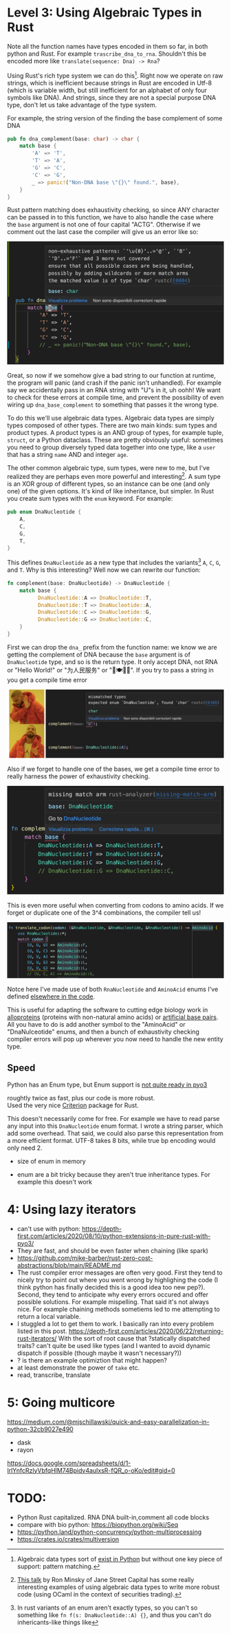 # Level 3: Using Algebraic Types in Rust
Note all the function names have types encoded in them so far, in both python and Rust. For example `trascribe_dna_to_rna`. Shouldn't this be encoded more like `translate(sequence: Dna) -> Rna`?

Using Rust's rich type system we can do this[^1]. Right now we operate on raw strings, which is inefficient because strings in Rust are encoded in Utf-8 (which is variable width, but still inefficient for an alphabet of only four symbols like DNA). And strings, since they are not a special purpose DNA type, don't let us take advantage of the type system. 

For example, the string version of the finding the base complement of some DNA

``` rust
pub fn dna_complement(base: char) -> char {
    match base {
        'A' => 'T',
        'T' => 'A',
        'G' => 'C',
        'C' => 'G',
        _ => panic!("Non-DNA base \"{}\" found.", base),
    }
}
```

Rust pattern matching does exhaustivity checking, so since ANY character can be passed in to this function, we have to also handle the case where the `base` argument is not one of four capital "ACTG". Otherwise if we comment out the last case the compiler will give us an error like so:

![](2021-11-12-08-45-01.png)

Great, so now if we somehow give a bad string to our function at runtime, the program will panic (and crash if the panic isn't unhandled). For example say we accidentally pass in an RNA string with "U"s in it, uh oohh! We want to check for these errors at compile time, and prevent the possibility of even wiring up `dna_base_complement` to something that passes it the wrong type. 

To do this we'll use algebraic data types. Algebraic data types are simply types composed  of other types. There are two main kinds: sum types and product types. A product types is an AND group of types, for example tuple, `struct`, or a Python dataclass. These are pretty obviously useful: sometimes you need to group diversely typed data together into one type, like a `user` that has a string `name` AND and integer `age`. 

The other common algebraic type, sum types, were new to me, but I've realized they are perhaps even more powerful and interesting[^2]. A sum type is an XOR group of different types, so an instance can be one (and only one) of the given options. It's kind of like inheritance, but simpler. In Rust you create sum types with the `enum` keyword. For example:

``` rust
pub enum DnaNucleotide {
    A,
    C,
    G,
    T,
}
```

This defines `DnaNucleotide` as a new type that includes the variants[^3] `A`, `C`, `G`, and `T`. Why is this interesting? Well now we can rewrite our function:

``` rust
fn complement(base: DnaNucleotide) -> DnaNucleotide {
    match base {
          DnaNucleotide::A => DnaNucleotide::T,
          DnaNucleotide::T => DnaNucleotide::A,
          DnaNucleotide::C => DnaNucleotide::G,
          DnaNucleotide::G => DnaNucleotide::C,
    }
}
```

First we can drop the `dna_` prefix from the function name: we know we are getting the complement of DNA because the `base` argument is of `DnaNucleotide` type, and so is the return type. It only accept DNA, not RNA or "Hello World!" or "为人民服务" or "🌯🍽️💨😬". If you try to pass a string in you get a compile time error

![](2021-11-12-09-45-14.png)

Also if we forget to handle one of the bases, we get a compile time error to really harness the power of exhaustivity checking. 

![](2021-11-12-09-40-15.png)

This is even more useful when converting from codons to amino acids. If we forget or duplicate one of the 3^4 combinations, the compiler tell us!

![](2021-11-12-09-49-10.png)

Notce here I've made use of both `RnaNucleotide` and `AminoAcid` enums I've defined [elsewhere in the code](https://github.com/cyniphile/rosalind/blob/main/bio-lib-algebraic-rs/src/lib.rs). 

This is useful for adapting the software to cutting edge biology work in [alloproteins](https://en.wikipedia.org/wiki/Alloprotein#:~:text=An%20alloprotein%20is%20a%20novel,non%2Dnatural%22%20amino%20acids.&text=The%20usual%20mechanisms%2C%20which%20produce,novel%20proteins%20the%20same%20way.) (proteins with non-natural amino acids) or [artificial base pairs](https://en.wikipedia.org/wiki/D5SICS). All you have to do is add another symbol to the "AminoAcid" or "DnaNulceotide" enums, and then a bunch of exhaustivity checking compiler errors will pop up wherever you now need to handle the new entity type. 

## Speed

Python has an Enum type, but Enum support is [not quite ready in pyo3](https://github.com/PyO3/pyo3/issues/834)

roughtly twice as fast, plus our code is more robust.    
Used the very nice [Criterion](https://github.com/bheisler/criterion.rs) package for Rust.

This doesn't necessarily come for free. For example we have to read parse any input into this `DnaNucleotide` enum format. I wrote a string parser, which add some overhead. That said, we could also parse this representation from a more efficient format. UTF-8 takes 8 bits, while true bp encoding would only need 2. 

- size of enum in memory

- enum are a bit tricky because they aren't true inheritance types. For example this doesn't work



# 4: Using lazy iterators
- can't use with python: https://depth-first.com/articles/2020/08/10/python-extensions-in-pure-rust-with-pyo3/
- They are fast, and should be even faster when chaining (like spark)
- https://github.com/mike-barber/rust-zero-cost-abstractions/blob/main/README.md
- The rust compiler error messages are often very good. First they tend to nicely try to point out where you went wrong by highlighing the code (I think python has finally decided this is a good idea too new pep?). Second, they tend to anticipate why every errors occured and offer possible solutions. For example mispelling. That said it's not always nice. For example chaining methods sometiems led to me attempting to return a local variable. 
- I stuggled a lot to get them to work. I basically ran into every problem listed in this post. https://depth-first.com/articles/2020/06/22/returning-rust-iterators/ With the sort of root cause that ?statically dispatched traits? can't quite be used like types (and I wanted to avoid dynamic dispatch if possible (though maybe it wasn't necessary?))
- ? is there an example optimiztion that might happen?
- at least demonstrate the power of `take` etc.
- read, transcribe, translate

# 5: Going multicore 
https://medium.com/@mjschillawski/quick-and-easy-parallelization-in-python-32cb9027e490
- dask
- rayon 

https://docs.google.com/spreadsheets/d/1-lrlYnfcRzlyVbfqHlM74Bpidv4auIxsR-fQR_o-oKo/edit#gid=0

# TODO:
- Python Rust capitalized. RNA DNA built-in,comment all code blocks
- compare with bio python: https://biopython.org/wiki/Seq
- https://python.land/python-concurrency/python-multiprocessing
- https://crates.io/crates/multiversion


[^1]: Algebraic data types sort of [exist in Python](https://stackoverflow.com/questions/16258553/how-can-i-define-algebraic-data-types-in-python) but without one key piece of support: pattern matching.

[^2]: [This talk](https://youtu.be/FnBPECrSC7o?t=1867) by Ron Minsky of Jane Street Capital has some really interesting examples of using algebraic data types to write more robust code (using OCaml in the context of securities trading).

[^3]: In rust variants of an enum aren't exactly types, so you can't so something like `fn f(s: DnaNucleotide::A) {}`, and thus you can't do inhericants-like things like  

